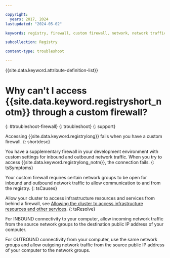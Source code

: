 ```yaml
---

copyright:
  years: 2017, 2024
lastupdated: "2024-05-02"

keywords: registry, firewall, custom firewall, network, network traffic

subcollection: Registry

content-type: troubleshoot

---
```


{{site.data.keyword.attribute-definition-list}}

# Why can't I access {{site.data.keyword.registryshort_notm}} through a custom firewall?
{: #troubleshoot-firewall}
{: troubleshoot}
{: support}

Accessing {{site.data.keyword.registrylong}} fails when you have a custom firewall.
{: shortdesc}

You have a supplementary firewall in your development environment with custom settings for inbound and outbound network traffic. When you try to access {{site.data.keyword.registrylong_notm}}, the connection fails.
{: tsSymptoms}

Your custom firewall requires certain network groups to be open for inbound and outbound network traffic to allow communication to and from the registry.
{: tsCauses}

Allow your cluster to access infrastructure resources and services from behind a firewall, see [Allowing the cluster to access infrastructure resources and other services](/docs/containers?topic=containers-firewall#firewall_outbound).
{: tsResolve}

For INBOUND connectivity to your computer, allow incoming network traffic from the source network groups to the destination public IP address of your computer.

For OUTBOUND connectivity from your computer, use the same network groups and allow outgoing network traffic from the source public IP address of your computer to the network groups.
